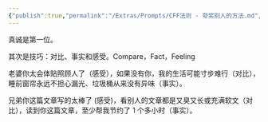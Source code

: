 ```yaml
---
{"publish":true,"permalink":"/Extras/Prompts/CFF法则 - 夸奖别人的方法.md","aliases":"CFF","title":"CFF法则 - 夸奖别人的方法","created":"2022-08-14","modified":"2024-05-30","published":"2025-08-03T22:59:01.365+08:00","tags":["review"],"cssclasses":""}
---
```



真诚是第一位。

其次是技巧：对比、事实和感受。Compare，Fact，Feeling

老婆你太会体贴照顾人了（感受），如果没有你，我的生活可能寸步难行（对比），睡前窗帘永远不担心漏光、垃圾桶从来没有异味（事实）。

兄弟你这篇文章写的太棒了 (感受)，看别人的文章都是又臭又长或充满软文（对比），读到你这篇文章，至少帮我节约了 1 个多小时（事实）。